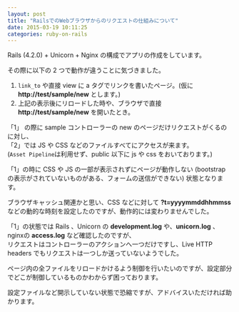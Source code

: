 ```yaml
---
layout: post
title: "RailsでのWebブラウザからのリクエストの仕組みについて"
date: 2015-03-19 10:11:25
categories: ruby-on-rails
---
```

<p>Rails (4.2.0) + Unicorn + Nginx の構成でアプリの作成をしています。</p>

<p>その際に以下の 2 つで動作が違うことに気づきました。</p>

<ol>
<li><code>link_to</code> や直接 view に a タグでリンクを書いたページ。(仮に <strong>http://test/sample/new</strong> とします。)</li>
<li>上記の表示後にリロードした時や、ブラウザで直接 <strong>http://test/sample/new</strong> を開いたとき。</li>
</ol>

<p>「1」 の際に sample コントローラーの new のページだけリクエストがくるのに対し、<br>
「2」では JS や CSS などのファイルすべてにアクセスが来ます。<br>
(<code>Asset Pipeline</code>は利用せず、public 以下に js や css をおいております。)</p>

<p>「1」の時に CSS や JS の一部が表示されずにページが動作しない (bootstrap の表示がされていないものがある、フォームの送信ができない) 状態となります。</p>

<p>ブラウザキャッシュ関連かと思い、CSS などに対して <strong>?t=yyyymmddhhmmss</strong> などの動的な時刻を設定したのですが、動作的には変わりませんでした。</p>

<p>「1」の状態では Rails 、Unicorn の <strong>development.log</strong> や、<strong>unicorn.log</strong> 、nginxの <strong>access.log</strong> など確認したのですが、<br>
リクエストはコントローラーのアクションへ一つだけですし、Live HTTP headers でもリクエストは一つしか送っていないようでした。</p>

<p>ページ内の全ファイルをリロードかけるよう制御を行いたいのですが、設定部分でどこが制御しているものかわからず困っております。</p>

<p>設定ファイルなど開示していない状態で恐縮ですが、アドバイスいただければ助かります。</p>

